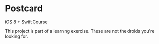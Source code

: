# Postcard
iOS 8 + Swift Course

This project is part of a learning exercise. These are not the droids you're looking for.
